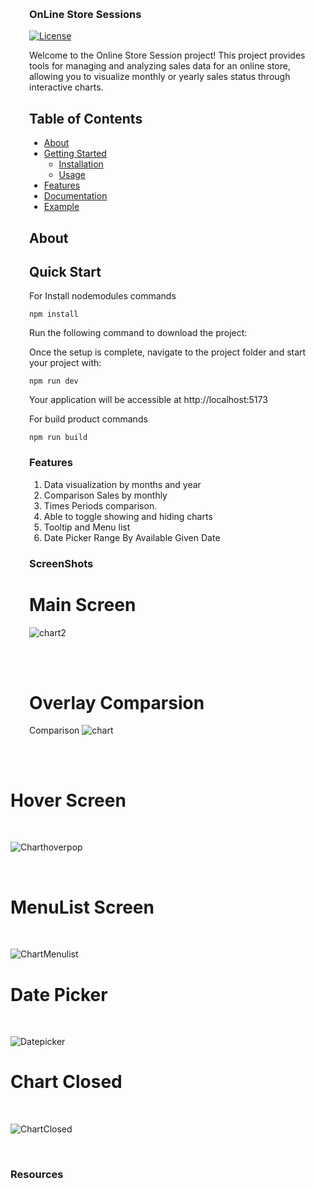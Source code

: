 <div  style="margin: 30px;">
  
### OnLine Store Sessions


[![License](https://img.shields.io/badge/license-MIT-blue.svg)](https://opensource.org/licenses/MIT)


Welcome to the Online Store Session project! This project provides tools for managing and analyzing sales data for an online store, allowing you to visualize monthly or yearly sales status through interactive charts.

## Table of Contents

- [About](#about)
- [Getting Started](#getting-started)
  - [Installation](#installation)
  - [Usage](#usage)
- [Features](#features)
- [Documentation](#documentation)
- [Example](#Screenshots)


## About


## Quick Start

For Install nodemodules commands

```
npm install
```

Run the following command to download the project:

Once the setup is complete, navigate to the project folder and start your project with:

```
npm run dev
```
Your application will be accessible at http://localhost:5173

For build product commands

```
npm run build
```

### Features
   1. Data visualization by months and year
   2. Comparison Sales by monthly
   3. Times Periods comparison.
   4. Able to toggle showing and hiding charts
   5. Tooltip and Menu list
   6. Date Picker Range By Available Given Date


### ScreenShots

  # Main Screen  

![chart2](https://github.com/Ashutosh5333/MarbleFroontend/assets/101393850/3f0e8021-6998-485f-a4a6-6750dc083c17)


<br />
<br />

  # Overlay Comparsion 

Comparison ![chart](https://github.com/Ashutosh5333/MarbleFroontend/assets/101393850/8723d3c2-fec4-4bd1-a471-8344ae723ac5)

</div>
<br />
  
  # Hover Screen
  
<br />

![Charthoverpop](https://github.com/Ashutosh5333/MarbleFroontend/assets/101393850/44f679a8-cfd3-4d6e-95fb-b8960b623baa)

<br />

# MenuList Screen


<br />

![ChartMenulist](https://github.com/Ashutosh5333/MarbleFroontend/assets/101393850/1b808035-3f3b-4e4b-9638-4f000c6155a6)
<br />

# Date Picker

<br />

![Datepicker](https://github.com/Ashutosh5333/MarbleFroontend/assets/101393850/3d41f5a1-ece8-4be1-8ef0-7de3de9d238e)
<br />

# Chart Closed

<br />

![ChartClosed](https://github.com/Ashutosh5333/MarbleFroontend/assets/101393850/df332cc6-e014-40d4-8775-846efff6133d)


<br />





### Resources
